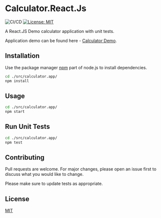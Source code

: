 # Calculator.React.Js
![CI/CD](https://github.com/sowens81/Calculator.React.Js/workflows/calculator_cicd/badge.svg) [![License: MIT](https://img.shields.io/badge/License-MIT-yellow.svg)](https://opensource.org/licenses/MIT)

A React.JS Demo calculator application with unit tests.

Application demo can be found here - [Calculator Demo](https://sowens81.github.io/Calculator.React.Js/).

## Installation

Use the package manager [npm](https://nodejs.org/en/) part of node.js to install dependencies.

```bash
cd ./src/calculator.app/ 
npm install

```

## Usage

```bash
cd ./src/calculator.app/ 
npm start
```

## Run Unit Tests

```bash
cd ./src/calculator.app/ 
npm test
```

## Contributing
Pull requests are welcome. For major changes, please open an issue first to discuss what you would like to change.

Please make sure to update tests as appropriate.

## License
[MIT](https://choosealicense.com/licenses/mit/)
